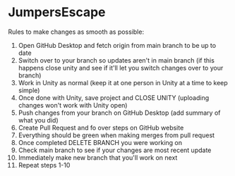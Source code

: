 # JumpersEscape
Rules to make changes as smooth as possible: 
1) Open GitHub Desktop and fetch origin from main branch to be up to date
2) Switch over to your branch so updates aren't in main branch (if this happens close unity and see if it'll let you switch changes over to your branch)
3) Work in Unity as normal (keep it at one person in Unity at a time to keep simple)
4) Once done with Unity, save project and CLOSE UNITY (uploading changes won't work with Unity open)
5) Push changes from your branch on GitHub Desktop (add summary of what you did)
6) Create Pull Request and fo over steps on GitHub website
7) Everything should be green when making merges from pull request
8) Once completed DELETE BRANCH you were working on
9) Check main branch to see if your changes are most recent update
10) Immediately make new branch that you'll work on next
11) Repeat steps 1-10
